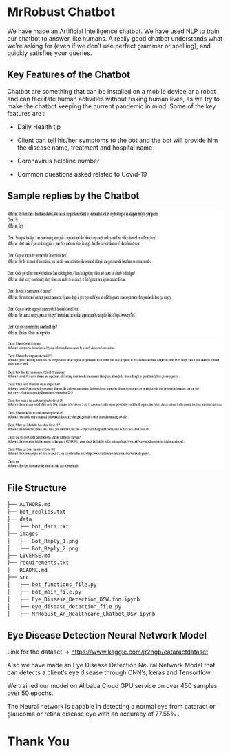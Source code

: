 # MrRobust Chatbot

We have made an Artificial Intelligence chatbot. We have used NLP to train our chatbot to answer like humans. A really good chatbot understands what we’re asking for (even if we don’t use perfect grammar or spelling), and quickly satisfies your queries. 

## Key Features of the Chatbot

Chatbot are something that can be installed on a mobile device or a robot and can facilitate human activities without risking human lives, as we try to make the chatbot keeping the current pandemic in mind. Some of the key features are :

* Daily Health tip

* Client can tell his/her symptoms to the bot and the bot will provide him the disease name, treatment and hospital name

* Coronavirus helpline number

* Common questions asked related to Covid-19

## Sample replies by the Chatbot

<img src="images/Sample_Bot_Reply_1.png" style="width:650px;height:300px;">

<img src="images/Sample_Bot_Reply_2.png" style="width:650px;height:300px;">

## File Structure

```bash
├── AUTHORS.md
├── bot_replies.txt
├── data
│   ├── bot_data.txt
├── images
│   ├── Bot_Reply_1.png
│   └── Bot_Reply_2.png
├── LICENSE.md
├── requirements.txt
├── README.md
├── src
│   ├── bot_functions_file.py
│   ├── bot_main_file.py
│   ├── Eye_Disease_Detection_DSW.fnn.ipynb
│   ├── eye_disease_detection_file.py
│   ├── MrRobust_An_Healthcare_Chatbot_DSW.ipynb
```
## Eye Disease Detection Neural Network Model

Link for the dataset -> https://www.kaggle.com/jr2ngb/cataractdataset

Also we have made an Eye Disease Detection Neural Network Model that can detects a client’s eye disease through CNN’s, keras and Tensorflow.

We trained our model on Alibaba Cloud GPU service on over 450 samples over 50 epochs.

The Neural network is capable in detecting a normal eye from cataract or glaucoma or retina disease eye with an accuracy of 77.55% .

# Thank You
